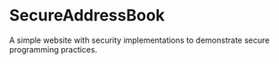 # SecureAddressBook
A simple website with security implementations to demonstrate secure programming practices.
